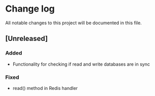 # Change log
All notable changes to this project will be documented in this file.

## [Unreleased]
### Added
- Functionality for checking if read and write databases are in sync

### Fixed
- read() method in Redis handler